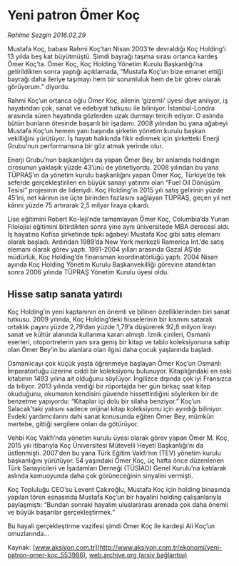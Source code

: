 # Yeni patron Ömer Koç

*Rahime Sezgin 2016.02.29*

<div class="pNewsDetailMainContent ctx_content" itemprop="articleBody">
 <p>
  Mustafa Koç, babası Rahmi Koç’tan Nisan 2003’te devraldığı Koç Holding’i 13 yılda beş kat büyütmüştü. Şimdi bayrağı taşıma sırası ortanca kardeş Ömer Koç’ta. Ömer Koç, Koç Holding Yönetim Kurulu Başkanlığı’na getirildikten sonra yaptığı açıklamada, “Mustafa Koç’un bize emanet ettiği bayrağı daha ileriye taşımayı hem bir sorumluluk hem de bir görev olarak görüyorum.” diyordu.
 </p>
 <p>
  Rahmi Koç’un ortanca oğlu Ömer Koç, ailenin ‘gizemli’ üyesi diye anılıyor, iş hayatından çok, sanat ve edebiyat tutkusu ile biliniyor. İstanbul-Londra arasında süren hayatında gözlerden uzak durmayı tercih ediyor. O aslında bütün bunların ötesinde başarılı bir işadamı. 2008 yılından bu yana ağabeyi Mustafa Koç’un hemen yanı başında şirketin yönetim kurulu başkan vekilliğini yürütüyor. İş hayatı hakkında fikir edinmek için şirketteki Enerji Grubu’nun performansına bir göz atmak yerinde olur.
 </p>
 <p>
  Enerji Grubu’nun başkanlığını da yapan Ömer Bey, bir anlamda holdingin cirosunun yaklaşık yüzde 43’ünü de yönetiyordu. 2008 yılından bu yana TÜPRAŞ’ın da yönetim kurulu başkanlığını yapan Ömer Koç, Türkiye’de tek seferde gerçekleştirilen en büyük sanayi yatırımı olan “Fuel Oil Dönüşüm Tesisi” projesinin de lideriydi. Koç Holding’in 2015 yılı satış gelirinin yüzde 45’ini, net kârının ise üçte birinden fazlasını sağlayan TÜPRAŞ, geçen yıl net kârını yüzde 75 artırarak 2,5 milyar liraya çıkardı.
 </p>
 <p>
  Lise eğitimini Robert Ko-leji’nde tamamlayan Ömer Koç, Columbia’da Yunan Filolojisi eğitimini bitirdikten sonra yine aynı üniversitede MBA derecesi aldı. İş hayatına Kofisa şirketinde tıpkı ağabeyi Mustafa Koç gibi satış elemanı olarak başladı. Ardından 1989’da New York merkezli Ramerica Int.’de satış elemanı olarak görev yaptı. 1991-2004 yılları arasında Gazal AŞ’de müdürlük, Koç Holding’de finansman koordinatörlüğü yaptı. 2004 Nisan ayında Koç Holding Yönetim Kurulu Başkanvekilliği görevine atandıktan sonra 2006 yılında TÜPRAŞ Yönetim Kurulu üyesi oldu.
 </p>
 <h2>
  Hisse satıp sanata yatırdı
 </h2>
 <p>
  Koç Holding’in yeni kaptanının en önemli ve bilinen özelliklerinden biri sanat tutkusu. 2009 yılında, Koç Holding’deki hisselerinin bir kısmını satarak ortaklık payını yüzde 2,79’dan yüzde 1,79’a düşürerek 92,8 milyon lirayı sanat ve kültür alanında kullanma kararı almıştı. İznik çinileri, Osmanlı eserleri, otoportrelerin yanı sıra geniş bir kitap ve tablo koleksiyonuna sahip olan Ömer Bey’in bu alanlara olan ilgisi daha çocuk yaşlarında başladı.
 </p>
 <p>
  Osmanlıcayı çok küçük yaşta öğrenmeye başlayan Ömer Koç’un Osmanlı İmparatorluğu üzerine ciddi bir koleksiyonu bulunuyor. Kitaplığındaki en eski kitabının 1493 yılına ait olduğunu söylüyor. İngilizce dışında çok iyi Fransızca da biliyor. 2013 yılında verdiği bir röportajda her gün birkaç saat kitap okuduğunu, okumanın kendisini güvende hissettirdiğini söylerken bir de benzetme yapıyordu: “Kitaplar içi dolu bir silaha benziyor.” Koç’un Salacak’taki yalısını sadece orijinal kitap koleksiyonu için ayırdığı biliniyor. Evdeki yardımcılarını dahi sanat konusunda eğiten Ömer Bey, mümkün mertebe, gittiği sergilere onları da götürüyor.
 </p>
 <p>
  Vehbi Koç Vakfı’nda yönetim kurulu üyesi olarak görev yapan Ömer M. Koç, 2015 yılı itibarıyla Koç Üniversitesi Mütevelli Heyeti Başkanlığı’nı da üstlenmişti. 2007’den bu yana Türk Eğitim Vakfı’nın (TEV) yönetim kurulu başkanlığını yürütüyor. 54 yaşındaki Ömer Koç, üç hafta önce düzenlenen Türk Sanayicileri ve İşadamları Derneği (TÜSİAD) Genel Kurulu’na katılarak aslında kamuoyunda daha çok görüneceğinin sinyalini vermişti.
 </p>
 <p>
  Koç Topluluğu CEO’su Levent Çakıroğlu, Mustafa Koç için holding binasında yapılan tören esnasında Mustafa Koç’un bir hayalini holding çalışanlarıyla paylaşmıştı: “Bundan sonraki hayalim uluslararası arenada çok daha önemli ve büyük başarılar gerçekleştirmek.”
 </p>
 <p>
  Bu hayali gerçekleştirme vazifesi şimdi Ömer Koç ile kardeşi Ali Koç’un omuzlarında…
 </p>
</div>


Kaynak: [www.aksiyon.com.tr](http://www.aksiyon.com.tr/ekonomi/yeni-patron-omer-koc_553986), [web.archive.org (arşiv bağlantısı)](http://web.archive.org/web/20160302104506/http://www.aksiyon.com.tr/ekonomi/yeni-patron-omer-koc_553986)
